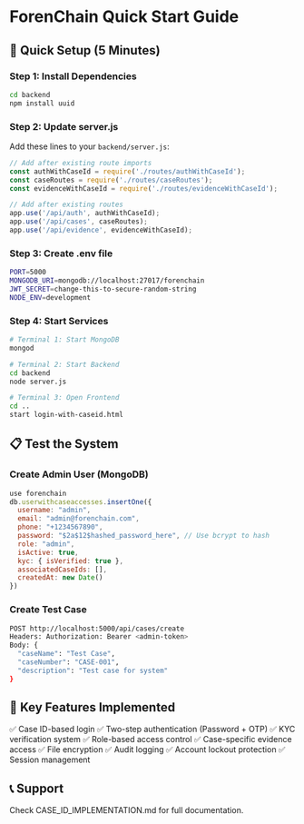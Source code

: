 # ForenChain Quick Start Guide

## 🚀 Quick Setup (5 Minutes)

### Step 1: Install Dependencies
```bash
cd backend
npm install uuid
```

### Step 2: Update server.js
Add these lines to your `backend/server.js`:

```javascript
// Add after existing route imports
const authWithCaseId = require('./routes/authWithCaseId');
const caseRoutes = require('./routes/caseRoutes');
const evidenceWithCaseId = require('./routes/evidenceWithCaseId');

// Add after existing routes
app.use('/api/auth', authWithCaseId);
app.use('/api/cases', caseRoutes);
app.use('/api/evidence', evidenceWithCaseId);
```

### Step 3: Create .env file
```bash
PORT=5000
MONGODB_URI=mongodb://localhost:27017/forenchain
JWT_SECRET=change-this-to-secure-random-string
NODE_ENV=development
```

### Step 4: Start Services
```bash
# Terminal 1: Start MongoDB
mongod

# Terminal 2: Start Backend
cd backend
node server.js

# Terminal 3: Open Frontend
cd ..
start login-with-caseid.html
```

## 📋 Test the System

### Create Admin User (MongoDB)
```javascript
use forenchain
db.userwithcaseaccesses.insertOne({
  username: "admin",
  email: "admin@forenchain.com",
  phone: "+1234567890",
  password: "$2a$12$hashed_password_here", // Use bcrypt to hash
  role: "admin",
  isActive: true,
  kyc: { isVerified: true },
  associatedCaseIds: [],
  createdAt: new Date()
})
```

### Create Test Case
```bash
POST http://localhost:5000/api/cases/create
Headers: Authorization: Bearer <admin-token>
Body: {
  "caseName": "Test Case",
  "caseNumber": "CASE-001",
  "description": "Test case for system"
}
```

## 🎯 Key Features Implemented

✅ Case ID-based login
✅ Two-step authentication (Password + OTP)
✅ KYC verification system
✅ Role-based access control
✅ Case-specific evidence access
✅ File encryption
✅ Audit logging
✅ Account lockout protection
✅ Session management

## 📞 Support
Check CASE_ID_IMPLEMENTATION.md for full documentation.
